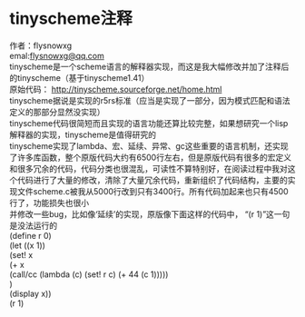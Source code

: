 # tinyscheme注释  
作者：flysnowxg  
emal:flysnowxg@qq.com  
tinyscheme是一个scheme语言的解释器实现，而这是我大幅修改并加了注释后的tinyscheme（基于tinyscheme1.41）  
原始代码： http://tinyscheme.sourceforge.net/home.html  
tinyscheme据说是实现的r5rs标准（应当是实现了一部分，因为模式匹配和语法定义的那部分显然没实现）  
tinyscheme代码很简短而且实现的语言功能还算比较完整，如果想研究一个lisp解释器的实现，tinyscheme是值得研究的  
tinyscheme实现了lambda、宏、延续、异常、gc这些重要的语言机制，还实现了许多库函数，整个原版代码大约有6500行左右，但是原版代码有很多的宏定义和很多冗余的代码，代码分类也很混乱，可读性不算特别好，在阅读过程中我对这个代码进行了大量的修改，清除了大量冗余代码，重新组织了代码结构，主要的实现文件scheme.c被我从5000行改到只有3400行。所有代码加起来也只有4500行了，功能损失也很小  
并修改一些bug，比如像‘延续’的实现，原版像下面这样的代码中， “(r 1)”这一句是没法运行的  
(define r 0)  
(let ((x 1))  
	(set! x   
		(+ x  
			(call/cc (lambda (c) (set! r c) (+ 44 (c 1)))))  
	)  
	(display x))  
(r 1)  